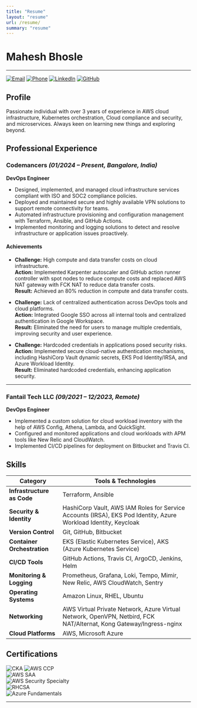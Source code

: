 ```yaml
---
title: "Resume"
layout: "resume"
url: /resume/
summary: "resume"
---
```


# Mahesh Bhosle
---
[![Email](https://img.shields.io/badge/Email-D14836?style=flat&logo=gmail&logoColor=white)](mailto:mahesh22071999@gmail.com)
[![Phone](https://img.shields.io/badge/Phone-+91%209881666871-blue)](tel:+919881666871)
[![LinkedIn](https://img.shields.io/badge/LinkedIn-Mahesh%20Bhosle-blue?style=flat&logo=linkedin)](https://linkedin.com/in/mahesh-bhosle-301a3619b)
[![GitHub](https://img.shields.io/badge/GitHub-mahesh1b-black?style=flat&logo=github)](https://github.com/mahesh1b/)

## Profile
Passionate individual with over 3 years of experience in AWS cloud infrastructure, Kubernetes orchestration, Cloud compliance and security, and microservices. Always keen on learning new things and exploring beyond.

## Professional Experience

### Codemancers *(01/2024 – Present, Bangalore, India)*  
**DevOps Engineer**
- Designed, implemented, and managed cloud infrastructure services compliant with ISO and SOC2 compliance policies.
- Deployed and maintained secure and highly available VPN solutions to support remote connectivity for teams.
- Automated infrastructure provisioning and configuration management with Terraform, Ansible, and GitHub Actions.
- Implemented monitoring and logging solutions to detect and resolve infrastructure or application issues proactively.

#### Achievements
- **Challenge:** High compute and data transfer costs on cloud infrastructure.  
  **Action:** Implemented Karpenter autoscaler and GitHub action runner controller with spot nodes to reduce compute costs and replaced AWS NAT gateway with FCK NAT to reduce data transfer costs.  
  **Result:** Achieved an 80% reduction in compute and data transfer costs.

- **Challenge:** Lack of centralized authentication across DevOps tools and cloud platforms.  
  **Action:** Integrated Google SSO across all internal tools and centralized authentication in Google Workspace.  
  **Result:** Eliminated the need for users to manage multiple credentials, improving security and user experience.

- **Challenge:** Hardcoded credentials in applications posed security risks.  
  **Action:** Implemented secure cloud-native authentication mechanisms, including HashiCorp Vault dynamic secrets, EKS Pod Identity/IRSA, and Azure Workload Identity.  
  **Result:** Eliminated hardcoded credentials, enhancing application security.

---

### Fantail Tech LLC *(09/2021 – 12/2023, Remote)*  
**DevOps Engineer**
- Implemented a custom solution for cloud workload inventory with the help of AWS Config, Athena, Lambda, and QuickSight.
- Configured and monitored applications and cloud workloads with APM tools like New Relic and CloudWatch.
- Implemented CI/CD pipelines for deployment on Bitbucket and Travis CI.

## Skills

| Category                | Tools & Technologies |
|-------------------------|---------------------|
| **Infrastructure as Code** | Terraform, Ansible |
| **Security & Identity** | HashiCorp Vault, AWS IAM Roles for Service Accounts (IRSA), EKS Pod Identity, Azure Workload Identity, Keycloak |
| **Version Control** | Git, GitHub, Bitbucket |
| **Container Orchestration** | EKS (Elastic Kubernetes Service), AKS (Azure Kubernetes Service) |
| **CI/CD Tools** | GitHub Actions, Travis CI, ArgoCD, Jenkins, Helm |
| **Monitoring & Logging** | Prometheus, Grafana, Loki, Tempo, Mimir, New Relic, AWS CloudWatch, Sentry |
| **Operating Systems** | Amazon Linux, RHEL, Ubuntu |
| **Networking** | AWS Virtual Private Network, Azure Virtual Network, OpenVPN, Netbird, FCK NAT/Alternat, Kong Gateway/Ingress-nginx |
| **Cloud Platforms** | AWS, Microsoft Azure |


## Certifications

![CKA](cka.png) 
![AWS CCP](aws-ccp.png)  
![AWS SAA](aws-csaa.png)  
![AWS Security Specialty](aws-css.png)  
![RHCSA](rhcsa.png)  
![Azure Fundamentals](ms-az900.png)  

---